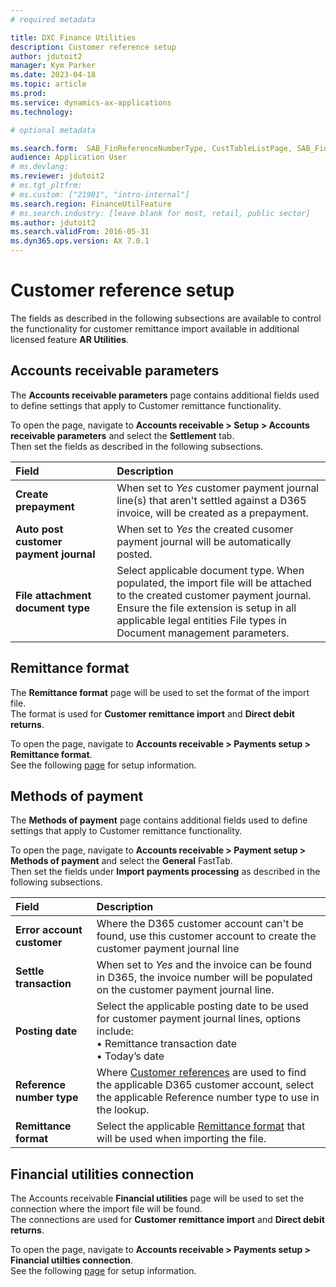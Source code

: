```yaml
---
# required metadata

title: DXC Finance Utilities
description: Customer reference setup
author: jdutoit2
manager: Kym Parker
ms.date: 2023-04-18
ms.topic: article
ms.prod: 
ms.service: dynamics-ax-applications
ms.technology:  

# optional metadata

ms.search.form:  SAB_FinReferenceNumberType, CustTableListPage, SAB_FinCustomerReference
audience: Application User
# ms.devlang: 
ms.reviewer: jdutoit2
# ms.tgt_pltfrm: 
# ms.custom: ["21901", "intro-internal"]
ms.search.region: FinanceUtilFeature
# ms.search.industry: [leave blank for most, retail, public sector]
ms.author: jdutoit2
ms.search.validFrom: 2016-05-31
ms.dyn365.ops.version: AX 7.0.1
---
```


# Customer reference setup
The fields as described in the following subsections are available to control the functionality for customer remittance import available in additional licensed feature **AR Utilities**.

## Accounts receivable parameters

The **Accounts receivable parameters** page contains additional fields used to define settings that apply to Customer remittance functionality.

To open the page, navigate to **Accounts receivable > Setup > Accounts receivable parameters** and select the **Settlement** tab.<br>
Then set the fields as described in the following subsections.

**Field** | **Description**   
:--       |:--
**Create prepayment**                   | When set to _Yes_ customer payment journal line(s) that aren't settled against a D365 invoice, will be created as a prepayment. 
**Auto post customer payment journal**  | When set to _Yes_ the created cusomer payment journal will be automatically posted.
**File attachment document type**       | Select applicable document type. When populated, the import file will be attached to the created customer payment journal. <br> Ensure the file extension is setup in all applicable legal entities File types in Document management parameters.

## Remittance format

The **Remittance format** page will be used to set the format of the import file. <br>
The format is used for **Customer remittance import** and **Direct debit returns**.

To open the page, navigate to **Accounts receivable > Payments setup > Remittance format**.<br>
See the following [page]() for setup information.


## Methods of payment
The **Methods of payment** page contains additional fields used to define settings that apply to Customer remittance functionality.

To open the page, navigate to **Accounts receivable > Payment setup > Methods of payment** and select the **General** FastTab.<br>
Then set the fields under **Import payments processing** as described in the following subsections.

**Field** | **Description**   
:--       |:--
**Error account customer**  | Where the D365 customer account can't be found, use this customer account to create the customer payment journal line
**Settle transaction**      | When set to _Yes_ and the invoice can be found in D365, the invoice number will be populated on the customer payment journal line.
**Posting date**            | Select the applicable posting date to be used for customer payment journal lines, options include:  <br> •	Remittance transaction date <br> •	Today’s date
**Reference number type**   | Where [Customer references]() are used to find the applicable D365 customer account, select the applicable Reference number type to use in the lookup. 
**Remittance format**       | Select the applicable [Remittance format]() that will be used when importing the file.

## Financial utilities connection

The Accounts receivable **Financial utilities** page will be used to set the connection where the import file will be found. <br>
The connections are used for **Customer remittance import** and **Direct debit returns**.

To open the page, navigate to **Accounts receivable > Payments setup > Financial utilties connection**.<br>
See the following [page]() for setup information.
